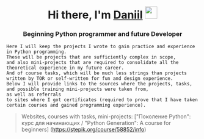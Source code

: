 <h1 align="center">Hi there, I'm <a href="https://github.com/monkeyfli1p" target="_blank">Daniil</a> 
<img src="https://github.com/blackcater/blackcater/raw/main/images/Hi.gif" height="32"/></h1>
<h3 align="center">Beginning Python programmer and future Developer</h3>

```
Here I will keep the projects I wrote to gain practice and experience in Python programming. 
These will be projects that are sufficiently complex in scope, 
and also mini-projects that are required to consolidate all the theoretical experience in my future career. 
And of course tasks, which will be much less strings than projects written by TOR or self-written for fun and design experience.
Below I will provide links to the sources where the projects, tasks, and possible training mini-projects were taken from, 
as well as referrals 
to sites where I got certificates (required to prove that I have taken certain courses and gained programming experience).
```
> Websites, courses with tasks, mini-projects:
["Поколение Python": курс для начинающих / "Python Generation": A course for beginners] (https://stepik.org/course/58852/info)
